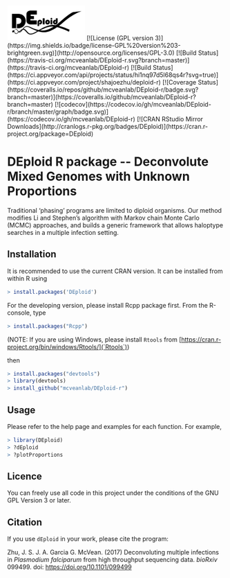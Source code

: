 <img src="extra/deploid.png" width="180">
[![License (GPL version 3)](https://img.shields.io/badge/license-GPL%20version%203-brightgreen.svg)](http://opensource.org/licenses/GPL-3.0)
[![Build Status](https://travis-ci.org/mcveanlab/DEploid-r.svg?branch=master)](https://travis-ci.org/mcveanlab/DEploid-r)
[![Build Status](https://ci.appveyor.com/api/projects/status/hi1nq97d5l68qs4r?svg=true)](https://ci.appveyor.com/project/shajoezhu/deploid-r)
[![Coverage Status](https://coveralls.io/repos/github/mcveanlab/DEploid-r/badge.svg?branch=master)](https://coveralls.io/github/mcveanlab/DEploid-r?branch=master)
[![codecov](https://codecov.io/gh/mcveanlab/DEploid-r/branch/master/graph/badge.svg)](https://codecov.io/gh/mcveanlab/DEploid-r)
[![CRAN RStudio Mirror Downloads](http://cranlogs.r-pkg.org/badges/DEploid)](https://cran.r-project.org/package=DEploid)

DEploid R package -- Deconvolute Mixed Genomes with Unknown Proportions
=================

Traditional ‘phasing’ programs are limited to diploid organisms. Our method modifies Li and Stephen’s algorithm with Markov chain Monte Carlo (MCMC) approaches, and builds a generic framework that allows haloptype searches in a multiple infection setting.


Installation
------------

It is recommended to use the current CRAN version. It can be installed from within R using

```R
> install.packages('DEploid')
```

For the developing version, please install Rcpp package first. From the R-console, type

```R
> install.packages("Rcpp")
```

(NOTE: If you are using Windows, please install `Rtools` from [https://cran.r-project.org/bin/windows/Rtools/](`Rtools`))

then

```R
> install.packages("devtools")
> library(devtools)
> install_github("mcveanlab/DEploid-r")
```

Usage
-----

Please refer to the help page and examples for each function. For example,
```R
> library(DEploid)
> ?dEploid
> ?plotProportions
```

Licence
-------

You can freely use all code in this project under the conditions of the GNU GPL Version 3 or later.


Citation
--------

If you use `dEploid` in your work, please cite the program:

Zhu, J. S. J. A. Garcia G. McVean. (2017) Deconvoluting multiple infections in *Plasmodium falciparum* from high throughput sequencing data. *bioRxiv* 099499. doi: https://doi.org/10.1101/099499

